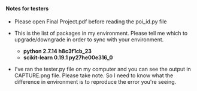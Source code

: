 
#### Notes for testers
- Please open Final Project.pdf before reading the poi_id.py file

- This is the list of packages in my environment. Please tell me which to upgrade/downgrade in order to sync with your environment.
  - **python                    2.7.14              h8c3f1cb_23**
  - **scikit-learn              0.19.1           py27he00e316_0**

- I've ran the tester.py file on my computer and you can see the output in CAPTURE.png file. Please take note. So I need to know what the difference in environment is to reproduce the error you're seeing. 
